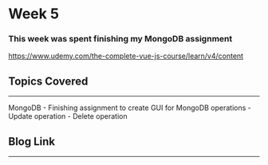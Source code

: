 # Week 5
### This week was spent finishing my MongoDB assignment

https://www.udemy.com/the-complete-vue-js-course/learn/v4/content


## Topics Covered 
---
MongoDB
	- Finishing assignment to create GUI for MongoDB operations
	- Update operation
	- Delete operation


## Blog Link
---
